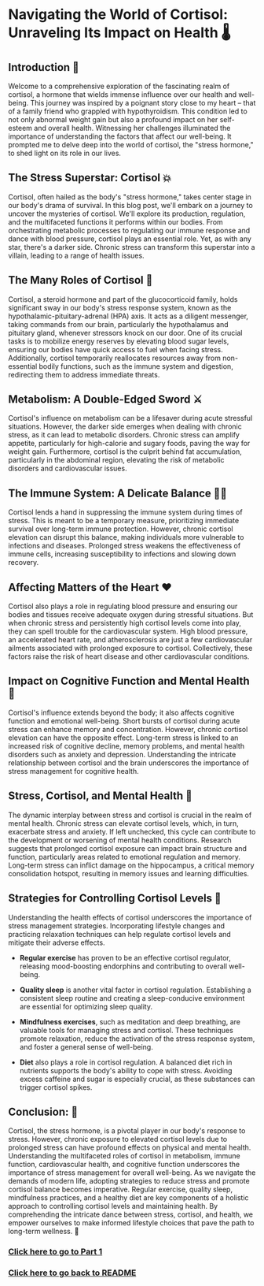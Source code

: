 # Navigating the World of Cortisol: Unraveling Its Impact on Health 🌡️

## Introduction 📖

Welcome to a comprehensive exploration of the fascinating realm of cortisol, a hormone that wields immense influence over our health and well-being. This journey was inspired by a poignant story close to my heart – that of a family friend who grappled with hypothyroidism. This condition led to not only abnormal weight gain but also a profound impact on her self-esteem and overall health. Witnessing her challenges illuminated the importance of understanding the factors that affect our well-being. It prompted me to delve deep into the world of cortisol, the "stress hormone," to shed light on its role in our lives.

## The Stress Superstar: Cortisol 💥

Cortisol, often hailed as the body's "stress hormone," takes center stage in our body's drama of survival. In this blog post, we'll embark on a journey to uncover the mysteries of cortisol. We'll explore its production, regulation, and the multifaceted functions it performs within our bodies. From orchestrating metabolic processes to regulating our immune response and dance with blood pressure, cortisol plays an essential role. Yet, as with any star, there's a darker side. Chronic stress can transform this superstar into a villain, leading to a range of health issues.

## The Many Roles of Cortisol 🧢

Cortisol, a steroid hormone and part of the glucocorticoid family, holds significant sway in our body's stress response system, known as the hypothalamic-pituitary-adrenal (HPA) axis. It acts as a diligent messenger, taking commands from our brain, particularly the hypothalamus and pituitary gland, whenever stressors knock on our door. One of its crucial tasks is to mobilize energy reserves by elevating blood sugar levels, ensuring our bodies have quick access to fuel when facing stress. Additionally, cortisol temporarily reallocates resources away from non-essential bodily functions, such as the immune system and digestion, redirecting them to address immediate threats.

## Metabolism: A Double-Edged Sword ⚔️

Cortisol's influence on metabolism can be a lifesaver during acute stressful situations. However, the darker side emerges when dealing with chronic stress, as it can lead to metabolic disorders. Chronic stress can amplify appetite, particularly for high-calorie and sugary foods, paving the way for weight gain. Furthermore, cortisol is the culprit behind fat accumulation, particularly in the abdominal region, elevating the risk of metabolic disorders and cardiovascular issues.

## The Immune System: A Delicate Balance 🤹‍♂️

Cortisol lends a hand in suppressing the immune system during times of stress. This is meant to be a temporary measure, prioritizing immediate survival over long-term immune protection. However, chronic cortisol elevation can disrupt this balance, making individuals more vulnerable to infections and diseases. Prolonged stress weakens the effectiveness of immune cells, increasing susceptibility to infections and slowing down recovery.

## Affecting Matters of the Heart ❤️

Cortisol also plays a role in regulating blood pressure and ensuring our bodies and tissues receive adequate oxygen during stressful situations. But when chronic stress and persistently high cortisol levels come into play, they can spell trouble for the cardiovascular system. High blood pressure, an accelerated heart rate, and atherosclerosis are just a few cardiovascular ailments associated with prolonged exposure to cortisol. Collectively, these factors raise the risk of heart disease and other cardiovascular conditions.

## Impact on Cognitive Function and Mental Health 🧠

Cortisol's influence extends beyond the body; it also affects cognitive function and emotional well-being. Short bursts of cortisol during acute stress can enhance memory and concentration. However, chronic cortisol elevation can have the opposite effect. Long-term stress is linked to an increased risk of cognitive decline, memory problems, and mental health disorders such as anxiety and depression. Understanding the intricate relationship between cortisol and the brain underscores the importance of stress management for cognitive health.

## Stress, Cortisol, and Mental Health 🤯

The dynamic interplay between stress and cortisol is crucial in the realm of mental health. Chronic stress can elevate cortisol levels, which, in turn, exacerbate stress and anxiety. If left unchecked, this cycle can contribute to the development or worsening of mental health conditions. Research suggests that prolonged cortisol exposure can impact brain structure and function, particularly areas related to emotional regulation and memory. Long-term stress can inflict damage on the hippocampus, a critical memory consolidation hotspot, resulting in memory issues and learning difficulties.

## Strategies for Controlling Cortisol Levels 🦁

Understanding the health effects of cortisol underscores the importance of stress management strategies. Incorporating lifestyle changes and practicing relaxation techniques can help regulate cortisol levels and mitigate their adverse effects. 

- **Regular exercise** has proven to be an effective cortisol regulator, releasing mood-boosting endorphins and contributing to overall well-being.

- **Quality sleep** is another vital factor in cortisol regulation. Establishing a consistent sleep routine and creating a sleep-conducive environment are essential for optimizing sleep quality.

- **Mindfulness exercises**, such as meditation and deep breathing, are valuable tools for managing stress and cortisol. These techniques promote relaxation, reduce the activation of the stress response system, and foster a general sense of well-being.

- **Diet** also plays a role in cortisol regulation. A balanced diet rich in nutrients supports the body's ability to cope with stress. Avoiding excess caffeine and sugar is especially crucial, as these substances can trigger cortisol spikes.

## Conclusion: 🎉

Cortisol, the stress hormone, is a pivotal player in our body's response to stress. However, chronic exposure to elevated cortisol levels due to prolonged stress can have profound effects on physical and mental health. Understanding the multifaceted roles of cortisol in metabolism, immune function, cardiovascular health, and cognitive function underscores the importance of stress management for overall well-being. As we navigate the demands of modern life, adopting strategies to reduce stress and promote cortisol balance becomes imperative. Regular exercise, quality sleep, mindfulness practices, and a healthy diet are key components of a holistic approach to controlling cortisol levels and maintaining health. By comprehending the intricate dance between stress, cortisol, and health, we empower ourselves to make informed lifestyle choices that pave the path to long-term wellness. 🌟

### [Click here to go to Part 1](Part_1.md)
### [Click here to go back to README](https://leenhassan.github.io/Endocrine_blog/)
